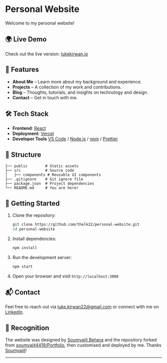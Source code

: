 # Personal Website

Welcome to my personal website!

## 🌍 Live Demo

Check out the live version: [lukekirwan.io](https://lukekirwan.io)

## 🚀 Features

- **About Me** – Learn more about my background and experience.
- **Projects** – A collection of my work and contributions.
- **Blog** – Thoughts, tutorials, and insights on technology and design.
- **Contact** – Get in touch with me.

## 🛠️ Tech Stack

- **Frontend**: [React](https://reactjs.org/)
- **Deployment**: [Vercel](https://vercel.com/)
- **Developer Tools** [VS Code](https://code.visualstudio.com/) / [Node.js](https://nodejs.org/) / [npm](https://www.npmjs.com/) / [Prettier](https://prettier.io/)

## 📂 Structure

```
├── public        # Static assets
├── src           # Source code
│   ├── components # Reusable UI components
├── .gitignore    # Git ignore file
├── package.json  # Project dependencies
└── README.md     # You are here!
```

## 🚀 Getting Started

1. Clone the repository:
    ```sh
    git clone https://github.com/thelk22/personal-website.git
    cd personal-website
    ```
2. Install dependencies:
    ```sh
    npm install
    ```
3. Run the development server:
    ```sh
    npm start
    ```
4. Open your browser and visit `http://localhost:3000`

## 📬 Contact

Feel free to reach out via [luke.kirwan22@gmail.com](mailto:luke.kirwan22@gmail.com) or connect with me on [LinkedIn](https://linkedin.com/in/luke-kirwan).

## 🙏 Recognition

The website was designed by [Soumyajit Behera](https://github.com/soumyajit4419) and the repository forked from [soumyajit4419/Portfolio](https://github.com/soumyajit4419/Portfolio), then customised and deployed by me. Thanks [Soumyajit](https://github.com/soumyajit4419)!

---
